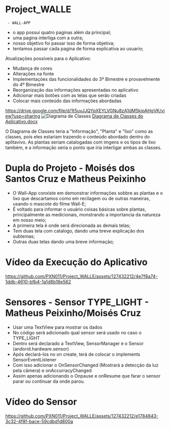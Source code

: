 # Project_WALLE
     - WALL-APP
- o app possui quatro paginas além da principal;
- uma pagina interliga com a outra;
- nosso objetivo foi passar isso de forma objetiva;
- tentamos passar cada pagina de forma explicativa ao usuario;

Atualizações possíveis para o Aplicativo:

- Mudança de cores
- Alterações na fonte
- Implementações das funcionalidades do 3º Bimestre e provavelmente do 4º Bimestre
- Reorganização das informações apresentadas no aplicativo
- Adicionar mais botões com as telas que serão criadas
- Colocar mais conteúdo das informações abordadas

https://drive.google.com/file/d/1t5uvJJQYpXEYLVGNu8zA1dM5kjpAHgVK/view?usp=sharing
![Diagrama de Classes](https://github.com/PXN011/Project_WALLE/assets/127432212/d47bfeab-747c-4199-bde8-f12040e6e993)
[Diagrama de Classes do Aplicativo.docx](https://github.com/PXN011/Project_WALLE/files/12316315/Diagrama.de.Classes.do.Aplicativo.docx)

O Diagrama de Classes teria a "Informação", "Planta" e "lixo" como as classes, pois eles estariam trazendo o conteúdo abordado dentro do aplitavivo. As plantas seriam catalogadas com imgens e os tipos de lixo também, e a informação seria o ponto que iria interligar ambas as classes.

# Dupla do Projeto - Moisés dos Santos Cruz e Matheus Peixinho

- O Wall-App conxiste em demonstrar informações sobbre as plantas e o lixo que descartamos como em recilagem ou de outras maneiras, usando o mascote do filme Wall-E;
- É voltado para informar o usuário coisas básicas sobre plantas, principalmente as medicionais, monstrando a importancia da natureza em nosso meio;
- A primeira tela é onde será direcionada as demais telas;
- Tem duas tela com catalogo, dando uma breve explicação dos subtemas;
- Outras duas telas dando uma breve informação;

# Vídeo da Execução do Aplicativo

https://github.com/PXN011/Project_WALLE/assets/127432212/4e7f8a74-1ddb-4610-bfb4-1a1d8b18e562


# Sensores - Sensor TYPE_LIGHT - Matheus Peixinho/Moisés Cruz

- Usar uma TextView para mostrar os dados
- No código será adicionado qual sensor será usado no caso o TYPE_LIGHT
- Dentro será declarado a TextView, SensorManager e o Sensor (andorid.hardware.sensor)
- Após declará-los no on create, terá de colocar o implements SensorEventListener
- Com isso adicionar o OnSensorChanged (Mostrará a detecção da luz pela câmera) e onAccurracyChanged
- Assim apenas adicionando o Onpause e onResume que farar o sensor parar ou continuar da onde parou.

  
# Vídeo do Sensor
https://github.com/PXN011/Project_WALLE/assets/127432212/e1784843-3c32-4f8f-bace-59cdbd1d800a







